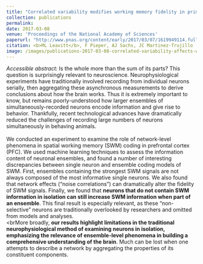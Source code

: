 ```yaml
---
title: "Correlated variability modifies working memory fidelity in primate prefrontal neuronal ensembles"
collection: publications
permalink:
date: 2017-03-08
venue: 'Proceedings of the National Academy of Sciences'
paperurl: "http://www.pnas.org/content/early/2017/03/07/1619949114.full"
citation: <b>ML Leavitt</b>, F Pieper, AJ Sachs, JC Martinez-Trujillo
image: /images/publications-2017-03-08-correlated-variability-affects-working-memory-image.png
---
```

<i>Accessible abstract:</i> Is the whole more than the sum of its parts? This question is surprisingly relevant to neuroscience. Neurophysiological experiments have traditionally involved recording from individual neurons serially, then aggregating these asynchronous measurements to derive conclusions about how the brain works. Thus it is extremely important to know, but remains poorly-understood how larger ensembles of simultaneously-recorded neurons encode information and give rise to behavior. Thankfully, recent technological advances have dramatically reduced the challenges of recording large numbers of neurons simultaneously in behaving animals.<br><br>We conducted an experiment to examine the role of network-level phenomena in spatial working memory (SWM) coding in prefrontal cortex (PFC). We used machine learning techniques to assess the information content of neuronal ensembles, and found a number of interesting discrepancies between single neuron and ensemble coding models of SWM. First, ensembles containing the strongest SWM signals are not always composed of the most informative single neurons. We also found that network effects (“noise correlations”) can dramatically alter the fidelity of SWM signals. Finally, we found that <b>neurons that do not contain SWM information in isolation can still increase SWM information when part of an ensemble</b>. This final result is especially relevant, as these “non-selective” neurons are traditionally overlooked by researchers and omitted from models and analyses.<br><brMore broadly, <b>our results highlight limitations in the traditional neurophysiological method of examining neurons in isolation, emphasizing the relevance of ensemble-level phenomena in building a comprehensive understanding of the brain</b>. Much can be lost when one attempts to describe a network by aggregating the properties of its constituent components.
